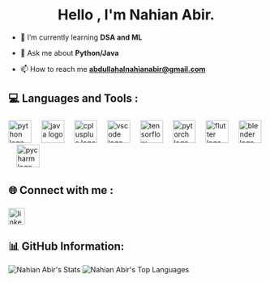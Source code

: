 <h1 align="center">Hello , I'm Nahian Abir.</h1>



- 🌱 I’m currently learning **DSA and ML**

- 💬 Ask me about **Python/Java**

- 📫 How to reach me **abdullahalnahianabir@gmail.com**

<h2 align="left">💻 Languages and Tools :</h2>

###

<div align="left">
  <img src="https://skillicons.dev/icons?i=python" height="45" alt="python logo"  />
  <img width="12" />
  <img src="https://skillicons.dev/icons?i=java" height="45" alt="java logo"  />
  <img width="12" />
  <img src="https://skillicons.dev/icons?i=cpp" height="45" alt="cplusplus logo"  />
  <img width="12" />
  <img src="https://skillicons.dev/icons?i=vscode" height="45" alt="vscode logo"  />
  <img width="12" />
  <img src="https://skillicons.dev/icons?i=tensorflow" height="45" alt="tensorflow logo"  />
  <img width="12" />
  <img src="https://skillicons.dev/icons?i=pytorch" height="45" alt="pytorch logo"  />
  <img width="12" />
  <img src="https://skillicons.dev/icons?i=flutter" height="45" alt="flutter logo"  />
  <img width="12" />
  <img src="https://skillicons.dev/icons?i=blender" height="45" alt="blender logo"  />
  <img width="12" />
  <img src="https://skillicons.dev/icons?i=pycharm" height="45" alt="pycharm logo"  />
</div>

###

<h2 align="left">🌐 Connect with me :</h2>

###

<div align="left">
  
  <a href="https://www.linkedin.com/in/alnahianabir/" target="_blank">
    <img src="https://img.shields.io/static/v1?message=LinkedIn&logo=linkedin&label=&color=0077B5&logoColor=white&labelColor=&style=for-the-badge" height="32" alt="linkedin logo"  />
  </a>
</div>

###

<h2 align="left">📊 GitHub Information:</h2>

![Nahian Abir's Stats](https://github-readme-stats.vercel.app/api?username=nahianabir&theme=vue-dark&show_icons=true&hide_border=true&count_private=true)
![Nahian Abir's Top Languages](https://github-readme-stats.vercel.app/api/top-langs/?username=nahianabir&theme=vue-dark&show_icons=true&hide_border=true&layout=compact)

<!-- Proudly created with GPRM ( https://gprm.itsvg.in ) -->
